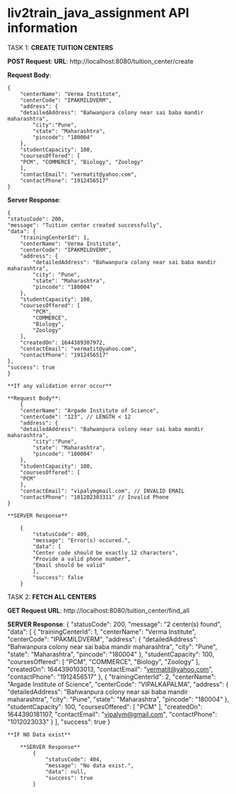 # liv2train_java_assignment API information


TASK 1: **CREATE TUITION CENTERS**

  **POST Request**: 
  **URL**: http://localhost:8080/tuition_center/create
  
  **Request Body**:
 	
	{
	    "centerName": "Verma Institute",
		"centerCode": "IPAKMILDVERM",
		"address": {
		"detailedAddress": "Bahwanpura colony near sai baba mandir maharashtra",
		    "city":"Pune",
		    "state": "Maharashtra",
		    "pincode": "180004"
	    },
		"studentCapacity": 100,
		"coursesOffered": [
		"PCM", "COMMERCE", "Biology", "Zoology"
	    ],
		"contactEmail": "vermatit@yahoo.com",
		"contactPhone": "1912456517"
	}
  
  **Server Response**:
  
    {
    "statusCode": 200,
    "message": "Tuition center created successfully",
    "data": {
        "trainingCenterId": 1,
        "centerName": "Verma Institute",
        "centerCode": "IPAKMILDVERM",
        "address": {
            "detailedAddress": "Bahwanpura colony near sai baba mandir maharashtra",
            "city": "Pune",
            "state": "Maharashtra",
            "pincode": "180004"
        },
        "studentCapacity": 100,
        "coursesOffered": [
            "PCM",
            "COMMERCE",
            "Biology",
            "Zoology"
        ],
        "createdOn": 1644389307972,
        "contactEmail": "vermatit@yahoo.com",
        "contactPhone": "1912456517"
    },
    "success": true
    }
    
    **If any validation error occur**
    
    **Request Body**:
    	{
	    "centerName": "Argade Institute of Science",
		"centerCode": "123", // LENGTH < 12
		"address": {
		"detailedAddress": "Bahwanpura colony near sai baba mandir maharashtra",
		    "city":"Pune",
		    "state": "Maharashtra",
		    "pincode": "180004"
	    },
		"studentCapacity": 100,
		"coursesOffered": [
		"PCM"
	    ],
		"contactEmail": "vipalymgmail.com", // INVALID EMAIL
		"contactPhone": "101202303311" // Invalid Phone
	}
	
	**SERVER Response**
	
		{
		    "statusCode": 409,
		    "message": "Error(s) occured.",
		    "data": [
			"Center code should be exactly 12 characters",
			"Provide a valid phone number",
			"Email should be valid"
		    ],
		    "success": false
		}
    
    
 TASK 2: **FETCH ALL CENTERS**
 
 **GET Request**
 **URL**: http://localhost:8080/tuition_center/find_all
 
 **SERVER Response**:
	 {
	    "statusCode": 200,
	    "message": "2 center(s) found",
	    "data": [
		{
		    "trainingCenterId": 1,
		    "centerName": "Verma Institute",
		    "centerCode": "IPAKMILDVERM",
		    "address": {
			"detailedAddress": "Bahwanpura colony near sai baba mandir maharashtra",
			"city": "Pune",
			"state": "Maharashtra",
			"pincode": "180004"
		    },
		    "studentCapacity": 100,
		    "coursesOffered": [
			"PCM",
			"COMMERCE",
			"Biology",
			"Zoology"
		    ],
		    "createdOn": 1644390103013,
		    "contactEmail": "vermatit@yahoo.com",
		    "contactPhone": "1912456517"
		},
		{
		    "trainingCenterId": 2,
		    "centerName": "Argade Institute of Science",
		    "centerCode": "VIPALKAPALMA",
		    "address": {
			"detailedAddress": "Bahwanpura colony near sai baba mandir maharashtra",
			"city": "Pune",
			"state": "Maharashtra",
			"pincode": "180004"
		    },
		    "studentCapacity": 100,
		    "coursesOffered": [
			"PCM"
		    ],
		    "createdOn": 1644390181107,
		    "contactEmail": "vipalym@gmail.com",
		    "contactPhone": "1012023033"
		}
	    ],
	    "success": true
	}

	**IF NO Data exist**
	
		**SERVER Response**
			{
			    "statusCode": 404,
			    "message": "No data exist.",
			    "data": null,
			    "success": true
			}
